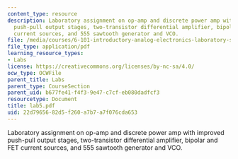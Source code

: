```yaml
---
content_type: resource
description: Laboratory assignment on op-amp and discrete power amp with improved
  push-pull output stages, two-transistor differential amplifier, bipolar and FET
  current sources, and 555 sawtooth generator and VCO.
file: /media/courses/6-101-introductory-analog-electronics-laboratory-spring-2007/22d7965682d5f260a7b7a7f076cda653_lab5.pdf
file_type: application/pdf
learning_resource_types:
- Labs
license: https://creativecommons.org/licenses/by-nc-sa/4.0/
ocw_type: OCWFile
parent_title: Labs
parent_type: CourseSection
parent_uid: b677fe41-f4f3-9e47-c7cf-eb080dadfcf3
resourcetype: Document
title: lab5.pdf
uid: 22d79656-82d5-f260-a7b7-a7f076cda653
---
```

Laboratory assignment on op-amp and discrete power amp with improved push-pull output stages, two-transistor differential amplifier, bipolar and FET current sources, and 555 sawtooth generator and VCO.